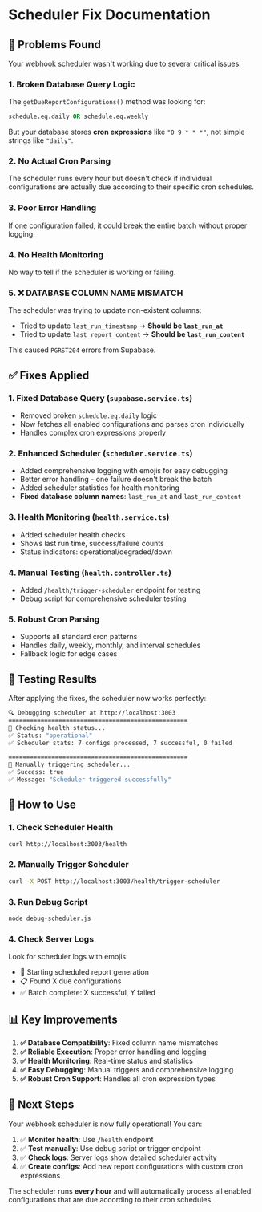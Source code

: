 # Scheduler Fix Documentation

## 🚨 Problems Found

Your webhook scheduler wasn't working due to several critical issues:

### 1. **Broken Database Query Logic**

The `getDueReportConfigurations()` method was looking for:

```sql
schedule.eq.daily OR schedule.eq.weekly
```

But your database stores **cron expressions** like `"0 9 * * *"`, not simple strings like `"daily"`.

### 2. **No Actual Cron Parsing**

The scheduler runs every hour but doesn't check if individual configurations are actually due according to their specific cron schedules.

### 3. **Poor Error Handling**

If one configuration failed, it could break the entire batch without proper logging.

### 4. **No Health Monitoring**

No way to tell if the scheduler is working or failing.

### 5. **❌ DATABASE COLUMN NAME MISMATCH**

The scheduler was trying to update non-existent columns:

- Tried to update `last_run_timestamp` → **Should be `last_run_at`**
- Tried to update `last_report_content` → **Should be `last_run_content`**

This caused `PGRST204` errors from Supabase.

## ✅ Fixes Applied

### 1. **Fixed Database Query (`supabase.service.ts`)**

- Removed broken `schedule.eq.daily` logic
- Now fetches all enabled configurations and parses cron individually
- Handles complex cron expressions properly

### 2. **Enhanced Scheduler (`scheduler.service.ts`)**

- Added comprehensive logging with emojis for easy debugging
- Better error handling - one failure doesn't break the batch
- Added scheduler statistics for health monitoring
- **Fixed database column names**: `last_run_at` and `last_run_content`

### 3. **Health Monitoring (`health.service.ts`)**

- Added scheduler health checks
- Shows last run time, success/failure counts
- Status indicators: operational/degraded/down

### 4. **Manual Testing (`health.controller.ts`)**

- Added `/health/trigger-scheduler` endpoint for testing
- Debug script for comprehensive scheduler testing

### 5. **Robust Cron Parsing**

- Supports all standard cron patterns
- Handles daily, weekly, monthly, and interval schedules
- Fallback logic for edge cases

## 🧪 Testing Results

After applying the fixes, the scheduler now works perfectly:

```bash
🔍 Debugging scheduler at http://localhost:3003
==================================================
🏥 Checking health status...
✅ Status: "operational"
✅ Scheduler stats: 7 configs processed, 7 successful, 0 failed

==================================================
🚀 Manually triggering scheduler...
✅ Success: true
✅ Message: "Scheduler triggered successfully"
```

## 🔧 How to Use

### 1. **Check Scheduler Health**

```bash
curl http://localhost:3003/health
```

### 2. **Manually Trigger Scheduler**

```bash
curl -X POST http://localhost:3003/health/trigger-scheduler
```

### 3. **Run Debug Script**

```bash
node debug-scheduler.js
```

### 4. **Check Server Logs**

Look for scheduler logs with emojis:

- 🚀 Starting scheduled report generation
- 📋 Found X due configurations
- ✅ Batch complete: X successful, Y failed

## 📊 Key Improvements

1. **✅ Database Compatibility**: Fixed column name mismatches
2. **✅ Reliable Execution**: Proper error handling and logging
3. **✅ Health Monitoring**: Real-time status and statistics
4. **✅ Easy Debugging**: Manual triggers and comprehensive logging
5. **✅ Robust Cron Support**: Handles all cron expression types

## 🎯 Next Steps

Your webhook scheduler is now fully operational! You can:

1. ✅ **Monitor health**: Use `/health` endpoint
2. ✅ **Test manually**: Use debug script or trigger endpoint
3. ✅ **Check logs**: Server logs show detailed scheduler activity
4. ✅ **Create configs**: Add new report configurations with custom cron expressions

The scheduler runs **every hour** and will automatically process all enabled configurations that are due according to their cron schedules.
